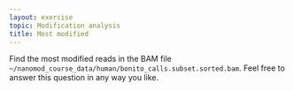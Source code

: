 ```yaml
---
layout: exercise
topic: Modification analysis
title: Most modified
---
```


Find the most modified reads in the BAM file
`~/nanomod_course_data/human/bonito_calls.subset.sorted.bam`.
Feel free to answer this question in any way you like.